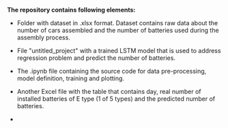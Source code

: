 **The repository contains following elements:**
- Folder with dataset in .xlsx format. Dataset contains raw data about the number of cars assembled and the number of batteries used during the assembly process.
- File "untitled_project" with a trained LSTM model that is used to address regression problem and predict the number of batteries.
- The .ipynb file containing the source code for data pre-processing, model definition, training and plotting.
- Another Excel file with the table that contains day, real number of installed batteries of E type (1 of 5 types) and the predicted number of batteries.

- 
